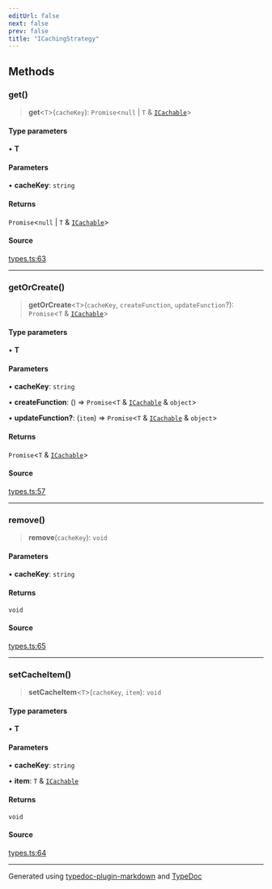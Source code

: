 ```yaml
---
editUrl: false
next: false
prev: false
title: "ICachingStrategy"
---
```


## Methods

### get()

> **get**\<`T`\>(`cacheKey`): `Promise`\<`null` \| `T` & [`ICachable`](/api/interfaces/icachable/)\>

#### Type parameters

• **T**

#### Parameters

• **cacheKey**: `string`

#### Returns

`Promise`\<`null` \| `T` & [`ICachable`](/api/interfaces/icachable/)\>

#### Source

[types.ts:63](https://github.com/fostertheweb/spotify-web-sdk/blob/eb6b780/src/types.ts#L63)

***

### getOrCreate()

> **getOrCreate**\<`T`\>(`cacheKey`, `createFunction`, `updateFunction`?): `Promise`\<`T` & [`ICachable`](/api/interfaces/icachable/)\>

#### Type parameters

• **T**

#### Parameters

• **cacheKey**: `string`

• **createFunction**: () => `Promise`\<`T` & [`ICachable`](/api/interfaces/icachable/) & `object`\>

• **updateFunction?**: (`item`) => `Promise`\<`T` & [`ICachable`](/api/interfaces/icachable/) & `object`\>

#### Returns

`Promise`\<`T` & [`ICachable`](/api/interfaces/icachable/)\>

#### Source

[types.ts:57](https://github.com/fostertheweb/spotify-web-sdk/blob/eb6b780/src/types.ts#L57)

***

### remove()

> **remove**(`cacheKey`): `void`

#### Parameters

• **cacheKey**: `string`

#### Returns

`void`

#### Source

[types.ts:65](https://github.com/fostertheweb/spotify-web-sdk/blob/eb6b780/src/types.ts#L65)

***

### setCacheItem()

> **setCacheItem**\<`T`\>(`cacheKey`, `item`): `void`

#### Type parameters

• **T**

#### Parameters

• **cacheKey**: `string`

• **item**: `T` & [`ICachable`](/api/interfaces/icachable/)

#### Returns

`void`

#### Source

[types.ts:64](https://github.com/fostertheweb/spotify-web-sdk/blob/eb6b780/src/types.ts#L64)

***

Generated using [typedoc-plugin-markdown](https://www.npmjs.com/package/typedoc-plugin-markdown) and [TypeDoc](https://typedoc.org/)
